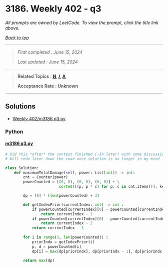 # 3186. Weekly 402 - q3

*All prompts are owned by LeetCode. To view the prompt, click the title link above.*

*[Back to top](<../README.md>)*

------

> *First completed : June 15, 2024*
>
> *Last updated : June 15, 2024*


------

> **Related Topics** : **[N](<by_topic/N.md>), [/](</.md>), [A](<by_topic/A.md>)**
>
> **Acceptance Rate** : **Unknown**


------

## Solutions

- [Weekly 402/m3186 q3.py](<../my-submissions/Weekly 402/m3186 q3.py>)
### Python
#### [m3186 q3.py](<../my-submissions/Weekly 402/m3186 q3.py>)
```Python
# Did this *after* the contest finished (~1h later) with some discussion help
# Will redo later down the road once solution is no longer in my mind

class Solution:
    def maximumTotalDamage(self, power: List[int]) -> int:
        cnt = Counter(power)
        powerCounted = [(0, 0), (0, 0), (0, 0)] + \
                        sorted([(p, p * c) for p, c in cnt.items()], key=lambda x: x[0])

        dp = [0] * (len(powerCounted) + 3)

        def getIndexPrior(currentIndex: int) -> int :
            if powerCounted[currentIndex][0] - powerCounted[currentIndex - 1][0] > 2 :
                return currentIndex - 1
            if powerCounted[currentIndex][0] - powerCounted[currentIndex - 2][0] > 2 :
                return currentIndex - 2
            return currentIndex - 3
            
        for i in range(3, len(powerCounted)) :
            priorIndx = getIndexPrior(i)
            p, d = powerCounted[i]
            dp[i] = max(dp[priorIndx], dp[priorIndx - 1], dp[priorIndx - 2]) + d

        return max(dp)
```

